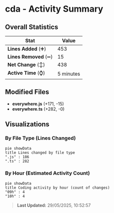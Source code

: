 # cda - Activity Summary 

## Overall Statistics

| Stat                   | Value                                                             |
| ---------------------- | ----------------------------------------------------------------- |
| **Lines Added** (➕)   | 453                                          |
| **Lines Removed** (➖) | 15                                        |
| **Net Change** (↕)    | 438                |
| **Active Time** (⌚)   | 5 minutes |


## Modified Files
- **everywhere.js** (+171, -15)
- **everywhere.ts** (+282, -0)

## Visualizations

### By File Type (Lines Changed)

```mermaid
pie showData
title Lines changed by file type
".js" : 186
".ts" : 282
```

### By Hour (Estimated Activity Count)

```mermaid
pie showData
title Coding activity by hour (count of changes)
"09h" : 4
"10h" : 4
```


> **Last Updated:** 29/05/2025, 10:52:57